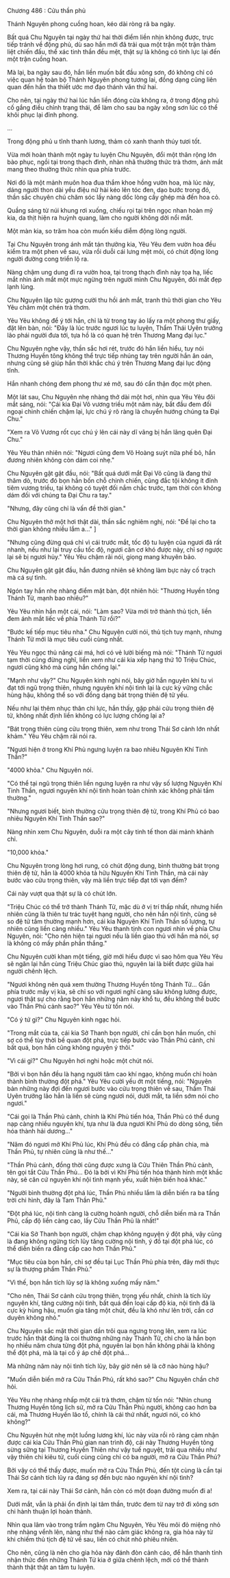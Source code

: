 




Chương 486 : Cửu thần phủ


Thánh Nguyên phong cuồng hoan, kéo dài ròng rã ba ngày.

Bất quá Chu Nguyên tại ngày thứ hai thời điểm liền nhịn không được, trực tiếp tránh về động phủ, dù sao hắn mới đã trải qua một trận một trận thảm liệt chiến đấu, thể xác tinh thần đều mệt, thật sự là không có tinh lực lại đến một trận cuồng hoan.

Mà lại, ba ngày sau đó, hắn liền muốn bắt đầu xông sơn, đó không chỉ có việc quan hệ toàn bộ Thánh Nguyên phong tương lai, đồng dạng cũng liên quan đến hắn tha thiết ước mơ đạo thánh văn thứ hai.

Cho nên, tại ngày thứ hai lúc hắn liền đóng cửa không ra, ở trong động phủ cố gắng điều chỉnh trạng thái, để làm cho sau ba ngày xông sơn lúc có thể khôi phục lại đỉnh phong.

...

Trong động phủ u tĩnh thanh lương, thảm cỏ xanh thanh thúy tươi tốt.

Vừa mới hoàn thành một ngày tu luyện Chu Nguyên, đổi một thân rộng lớn bào phục, ngồi tại trong thạch đình, nhàn nhã thưởng thức trà thơm, ánh mắt mang theo thưởng thức nhìn qua phía trước.

Nơi đó là một mảnh muôn hoa đua thắm khoe hồng vườn hoa, mà lúc này, dáng người thon dài yểu điệu nữ hài kéo lên tóc đen, dạo bước trong đó, thần sắc chuyên chú chăm sóc lấy nàng dốc lòng cấy ghép mà đến hoa cỏ.

Quầng sáng từ núi khung rơi xuống, chiếu rọi tại trên ngọc nhan hoàn mỹ kia, da thịt hiện ra huỳnh quang, làm cho người không dời nổi mắt.

Một màn kia, so trăm hoa còn muốn kiều diễm động lòng người.

Tại Chu Nguyên trong ánh mắt tán thưởng kia, Yêu Yêu đem vườn hoa đều kiểm tra một phen về sau, vừa rồi duỗi cái lưng mệt mỏi, có chút động lòng người đường cong triển lộ ra.

Nàng chậm ung dung đi ra vườn hoa, tại trong thạch đình này tọa hạ, liếc mắt nhìn ánh mắt một mực ngừng trên người mình Chu Nguyên, đôi mắt đẹp lạnh lùng.

Chu Nguyên lập tức gượng cười thu hồi ánh mắt, tranh thủ thời gian cho Yêu Yêu châm một chén trà thơm.

Yêu Yêu không để ý tới hắn, chỉ là từ trong tay áo lấy ra một phong thư giấy, đặt lên bàn, nói: "Đây là lúc trước ngươi lúc tu luyện, Thẩm Thái Uyên trưởng lão phái người đưa tới, tựa hồ là có quan hệ trên Thương Mang đại lục."

Chu Nguyên nghe vậy, thần sắc hơi rét, trước đó hắn liền hiểu, tuy nói Thương Huyền tông không thể trực tiếp nhúng tay trên người hắn ân oán, nhưng cũng sẽ giúp hắn thời khắc chú ý trên Thương Mang đại lục động tĩnh.

Hắn nhanh chóng đem phong thư xé mở, sau đó cẩn thận đọc một phen.

Một lát sau, Chu Nguyên nhẹ nhàng thở dài một hơi, nhìn qua Yêu Yêu đôi mắt sáng, nói: "Cái kia Đại Võ vương triều một năm này, bắt đầu đem đối ngoại chinh chiến chậm lại, lực chú ý rõ ràng là chuyển hướng chúng ta Đại Chu."

"Xem ra Võ Vương rốt cục chú ý lên cái này dĩ vãng bị hắn lãng quên Đại Chu."

Yêu Yêu thản nhiên nói: "Ngươi cũng đem Võ Hoàng suýt nữa phế bỏ, hắn đương nhiên không còn dám coi nhẹ."

Chu Nguyên gật gật đầu, nói: "Bất quá dưới mắt Đại Võ cũng là đang thử thăm dò, trước đó bọn hắn bốn chỗ chinh chiến, cũng đắc tội không ít đỉnh tiêm vương triều, tại không có tuyệt đối nắm chắc trước, tạm thời còn không dám đối với chúng ta Đại Chu ra tay."

"Nhưng, đây cũng chỉ là vấn đề thời gian."

Chu Nguyên thở một hơi thật dài, thần sắc nghiêm nghị, nói: "Để lại cho ta thời gian không nhiều lắm a..." ]

"Nhưng cũng đừng quá chỉ vì cái trước mắt, tốc độ tu luyện của ngươi đã rất nhanh, nếu như lại truy cầu tốc độ, ngươi căn cơ khó được này, chỉ sợ ngược lại sẽ bị ngươi hủy." Yêu Yêu chậm rãi nói, giọng mang khuyên bảo.

Chu Nguyên gật gật đầu, hắn đương nhiên sẽ không làm bực này cố trạch mà cá sự tình.

Ngón tay hắn nhẹ nhàng điểm mặt bàn, đột nhiên hỏi: "Thương Huyền tông Thánh Tử, mạnh bao nhiêu?"

Yêu Yêu nhìn hắn một cái, nói: "Làm sao? Vừa mới trở thành thủ tịch, liền đem ánh mắt liếc về phía Thánh Tử rồi?"

"Bước kế tiếp mục tiêu nha." Chu Nguyên cười nói, thủ tịch tuy mạnh, nhưng Thánh Tử mới là mục tiêu cuối cùng nhất.

Yêu Yêu ngọc thủ nâng cái má, hơi có vẻ lười biếng mà nói: "Thánh Tử ngươi tạm thời cũng đừng nghĩ, liền xem như cái kia xếp hạng thứ 10 Triệu Chúc, ngươi cũng khó mà cùng hắn chống lại."

"Mạnh như vậy?" Chu Nguyên kinh nghi nói, bây giờ hắn nguyên khí tu vi đạt tới ngũ trọng thiên, nhưng nguyên khí nội tình lại là cực kỳ vững chắc hùng hậu, không thể so với đồng dạng bát trọng thiên đệ tử yếu.

Nếu như lại thêm nhục thân chi lực, hắn thấy, gặp phải cửu trọng thiên đệ tử, không nhất định liền không có lực lượng chống lại a?

"Bát trọng thiên cùng cửu trọng thiên, xem như trong Thái Sơ cảnh lớn nhất khảm." Yêu Yêu chậm rãi nói ra.

"Ngươi hiện ở trong Khí Phủ ngưng luyện ra bao nhiêu Nguyên Khí Tinh Thần?"

"4000 khỏa." Chu Nguyên nói.

"Có thể tại ngũ trọng thiên liền ngưng luyện ra như vậy số lượng Nguyên Khí Tinh Thần, ngươi nguyên khí nội tình hoàn toàn chính xác không phải tầm thường."

"Nhưng ngươi biết, bình thường cửu trọng thiên đệ tử, trong Khí Phủ có bao nhiêu Nguyên Khí Tinh Thần sao?"

Nàng nhìn xem Chu Nguyên, duỗi ra một cây tinh tế thon dài mảnh khảnh chỉ.

"10,000 khỏa."

Chu Nguyên trong lòng hơi rung, có chút động dung, bình thường bát trọng thiên đệ tử, hẳn là 4000 khỏa tả hữu Nguyên Khí Tinh Thần, mà cái này bước vào cửu trọng thiên, vậy mà liền trực tiếp đạt tới vạn đếm?

Cái này vượt qua thật sự là có chút lớn.

"Triệu Chúc có thể trở thành Thánh Tử, mặc dù ở vị trí thấp nhất, nhưng hiển nhiên cũng là thiên tư trác tuyệt hạng người, cho nên hắn nội tình, cũng sẽ so đệ tử tầm thường mạnh hơn, cái kia Nguyên Khí Tinh Thần số lượng, tự nhiên cũng liền càng nhiều." Yêu Yêu thanh tịnh con ngươi nhìn về phía Chu Nguyên, nói: "Cho nên hiện tại ngươi nếu là liền giao thủ với hắn mà nói, sợ là không có mấy phần phần thắng."

Chu Nguyên cười khan một tiếng, giờ mới hiểu được vì sao hôm qua Yêu Yêu sẽ ngăn lại hắn cùng Triệu Chúc giao thủ, nguyên lai là biết được giữa hai người chênh lệch.

"Ngươi không nên quá xem thường Thương Huyền tông Thánh Tử... Gần phía trước mấy vị kia, sẽ chỉ so với ngươi nghĩ càng sâu không lường được, ngươi thật sự cho rằng bọn hắn những năm này khổ tu, đều không thể bước vào Thần Phủ cảnh sao?" Yêu Yêu từ tốn nói.

"Có ý tứ gì?" Chu Nguyên kinh ngạc hỏi.

"Trong mắt của ta, cái kia Sở Thanh bọn người, chỉ cần bọn hắn muốn, chỉ sợ có thể tùy thời bế quan đột phá, trực tiếp bước vào Thần Phủ cảnh, chỉ bất quá, bọn hắn cũng không nguyện ý thôi."

"Vì cái gì?" Chu Nguyên hơi nghi hoặc một chút nói.

"Bởi vì bọn hắn đều là hạng người tâm cao khí ngạo, không muốn chỉ hoàn thành bình thường đột phá." Yêu Yêu cười yếu ớt một tiếng, nói: "Nguyên bản những này đợi đến ngươi bước vào cửu trọng thiên về sau, Thẩm Thái Uyên trưởng lão hẳn là liền sẽ cùng ngươi nói, dưới mắt, ta liền sớm nói cho ngươi."

"Cái gọi là Thần Phủ cảnh, chính là Khí Phủ tiến hóa, Thần Phủ có thể dung nạp càng nhiều nguyên khí, tựa như là đưa ngươi Khí Phủ do dòng sông, tiến hóa thành hải dương..."

"Năm đó ngươi mở Khí Phủ lúc, Khí Phủ đều có đẳng cấp phân chia, mà Thần Phủ, tự nhiên cũng là như thế..."

"Thần Phủ cảnh, đồng thời cũng được xưng là Cửu Thiên Thần Phủ cảnh, tên gọi tắt Cửu Thần Phủ... Đó là bởi vì Khí Phủ tiến hóa thành hình một khắc này, sẽ căn cứ nguyên khí nội tình mạnh yếu, xuất hiện biến hoá khác."

"Người bình thường đột phá lúc, Thần Phủ nhiều lắm là diễn biến ra ba tầng trời chi hình, đây là Tam Thần Phủ."

"Đột phá lúc, nội tình càng là cường hoành người, chỗ diễn biến mà ra Thần Phủ, cấp độ liền càng cao, lấy Cửu Thần Phủ là nhất!"

"Cái kia Sở Thanh bọn người, chậm chạp không nguyện ý đột phá, vậy cũng là đang không ngừng tích lũy tăng cường nội tình, ý đồ tại đột phá lúc, có thể diễn biến ra đẳng cấp cao hơn Thần Phủ."

"Mục tiêu của bọn hắn, chỉ sợ đều tại Lục Thần Phủ phía trên, đây mới thực sự là thượng phẩm Thần Phủ."

"Vì thế, bọn hắn tích lũy sợ là không xuống mấy năm."

"Cho nên, Thái Sơ cảnh cửu trọng thiên, trọng yếu nhất, chính là tích lũy nguyên khí, tăng cường nội tình, bất quá đến loại cấp độ kia, nội tình đã là cực kỳ hùng hậu, muốn gia tăng một chút, đều là khó như lên trời, cần cơ duyên không nhỏ."

Chu Nguyên sắc mặt thời gian dần trôi qua ngưng trọng lên, xem ra lúc trước hắn thật đúng là coi thường những này Thánh Tử, chỉ cho là hắn bọn họ nhiều năm chưa từng đột phá, nguyên lai bọn hắn không phải là không thể đột phá, mà là tại cố ý áp chế đột phá...

Mà những năm này nội tình tích lũy, bây giờ nên sẽ là cỡ nào hùng hậu?

"Muốn diễn biến mở ra Cửu Thần Phủ, rất khó sao?" Chu Nguyên chần chờ hỏi.

Yêu Yêu nhẹ nhàng nhấp một cái trà thơm, chậm từ tốn nói: "Nhìn chung Thương Huyền tông lịch sử, mở ra Cửu Thần Phủ người, không cao hơn ba cái, mà Thương Huyền lão tổ, chính là cái thứ nhất, ngươi nói, có khó không?"

Chu Nguyên hút nhẹ một luồng lương khí, lúc này vừa rồi rõ ràng cảm nhận được cái kia Cửu Thần Phủ gian nan trình độ, cái này Thương Huyền tông sừng sững tại Thương Huyền Thiên như vậy tuế nguyệt, trải qua nhiều như vậy thiên chi kiêu tử, cuối cùng cũng chỉ có ba người, mở ra Cửu Thần Phủ?

Bởi vậy có thể thấy được, muốn mở ra Cửu Thần Phủ, đến tột cùng là cần tại Thái Sơ cảnh tích lũy ra đáng sợ đến bực nào nguyên khí nội tình?

Xem ra, tại cái này Thái Sơ cảnh, hắn còn có một đoạn đường muốn đi a!

Dưới mắt, vẫn là phải ổn định lại tâm thần, trước đem từ nay trở đi xông sơn chi hành thuận lợi hoàn thành.

Nhìn qua lâm vào trong trầm ngâm Chu Nguyên, Yêu Yêu môi đỏ miệng nhỏ nhẹ nhàng vểnh lên, nàng như thế nào cảm giác không ra, gia hỏa này từ khi chiếm thủ tịch đệ tử về sau, liền có chút nhỏ phiêu nhiên.

Cho nên, cũng là nên cho gia hỏa này đánh đòn cảnh cáo, để hắn thanh tỉnh nhận thức đến những Thánh Tử kia ở giữa chênh lệch, mới có thể thành thành thật thật an tâm tu luyện.




